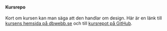 #### Kursrepo

Kort om kursen kan man säga att den handlar om design. Här är en länk till [kursens hemsida på dbwebb.se](https://dbwebb.se/kurser/design-v2) och till [kursrepot på GitHub](https://github.com/dbwebb-se/design).
